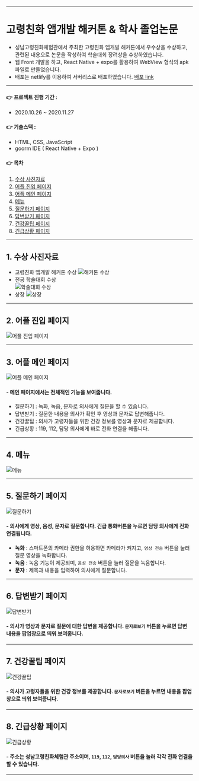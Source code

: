 ___
# 고령친화 앱개발 해커톤 & 학사 졸업논문
- 성남고령친화체험관에서 주최한 고령친화 앱개발 해커톤에서 우수상을 수상하고, 관련된 내용으로 논문을 작성하여 학술대회 장려상을 수상하였습니다.
- 웹 Front 개발을 하고, React Native + expo를 활용하여 WebView 형식의 apk 파일로 만들었습니다.
- 배포는 netlify를 이용하여 서버리스로 배포하였습니다. [배포 link](https://homedoctor.netlify.app/main.html)
___
#### 👉 프로젝트 진행 기간 :
- 2020.10.26 ~ 2020.11.27
#### 👉 기술스택 :
- HTML, CSS, JavaScript
- goorm IDE ( React Native + Expo )
#### 👉 목차
1. [수상 사진자료](#1-수상-사진자료)
2. [어플 진입 페이지](#2-어플-진입-페이지)
3. [어플 메인 페이지](#3-어플-메인-페이지)
4. [메뉴](#4-메뉴)
5. [질문하기 페이지](#5-질문하기-페이지)
6. [답변받기 페이지](#6-답변받기-페이지)
7. [건강꿀팁 페이지](#7-건강꿀팁-페이지)
8. [긴급상황 페이지](#8-긴급상황-페이지)
___
## 1. 수상 사진자료
- 고령친화 앱개발 해커톤 수상
![해커톤 수상](https://user-images.githubusercontent.com/60170616/122915914-42d96d00-d397-11eb-8c61-d30e7ee76aa9.png)
- 전공 학술대회 수상  
![학술대회 수상](https://user-images.githubusercontent.com/60170616/122915907-41a84000-d397-11eb-9408-3366be1a691e.png)
- 상장
![상장](https://user-images.githubusercontent.com/60170616/122912810-b1b4c700-d393-11eb-811c-1a58487b560e.png)
___
## 2. 어플 진입 페이지
![어플 진입 페이지](https://user-images.githubusercontent.com/60170616/122912815-b37e8a80-d393-11eb-8da1-913b28df0cb6.png)
___
## 3. 어플 메인 페이지
![어플 메인 페이지](https://user-images.githubusercontent.com/60170616/122912817-b37e8a80-d393-11eb-9824-b3fb14edf77a.png)
#### - 메인 페이지에서는 전체적인 기능을 보여줍니다.
- 질문하기 : 녹화, 녹음, 문자로 의사에게 질문을 할 수 있습니다.
- 답변받기 : 질문한 내용을 의사가 확인 후 영상과 문자로 답변해줍니다.
- 건강꿀팁 : 의사가 고령자들을 위한 건강 정보를 영상과 문자로 제공합니다.
- 긴급상황 : 119, 112, 담당 의사에게 바로 전화 연결을 해줍니다.
___
## 4. 메뉴
![메뉴](https://user-images.githubusercontent.com/60170616/122912819-b4172100-d393-11eb-9919-c238548f39d3.png)
___
## 5. 질문하기 페이지
![질문하기](https://user-images.githubusercontent.com/60170616/122912822-b4afb780-d393-11eb-9fa9-959ba8b14994.png)
#### - 의사에게 영상, 음성, 문자로 질문합니다. 긴급 통화버튼을 누르면 담당 의사에게 전화 연결됩니다.
- **녹화** : 스마트폰의 카메라 권한을 허용하면 카메라가 켜지고, `영상 전송` 버튼을 눌러 질문 영상을 녹화합니다.
- **녹음** : 녹음 기능이 제공되며, `음성 전송` 버튼을 눌러 질문을 녹음합니다.
- **문자** : 제목과 내용을 입력하여 의사에게 질문합니다.
___
## 6. 답변받기 페이지
![답변받기](https://user-images.githubusercontent.com/60170616/122912824-b4afb780-d393-11eb-8bc9-99ff5ecb2b65.png)
#### - 의사가 영상과 문자로 질문에 대한 답변을 제공합니다. `문자로보기` 버튼을 누르면 답변 내용을 팝업창으로 띄워 보여줍니다.
___
## 7. 건강꿀팁 페이지
![건강꿀팁](https://user-images.githubusercontent.com/60170616/122912829-b5484e00-d393-11eb-8af3-d70199c349f5.png)
#### - 의사가 고령자들을 위한 건강 정보를 제공합니다. `문자로보기` 버튼을 누르면 내용을 팝업창으로 띄워 보여줍니다.
___
## 8. 긴급상황 페이지
![긴급상황](https://user-images.githubusercontent.com/60170616/122912832-b5484e00-d393-11eb-8c2b-095ad59c58ca.png)
#### - 주소는 성남고령친화체험관 주소이며, `119`, `112`, `담당의사` 버튼을 눌러 각각 전화 연결을 할 수 있습니다.
___
